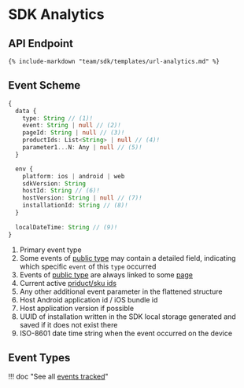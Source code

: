 # SDK Analytics

## API Endpoint

```
{% include-markdown "team/sdk/templates/url-analytics.md" %}
```

## Event Scheme

``` typescript
{
  data {
    type: String // (1)!
    event: String | null // (2)!
    pageId: String | null // (3)!
    productIds: List<String> | null // (4)!
    parameter1...N: Any | null // (5)!
  }

  env {
    platform: ios | android | web
    sdkVersion: String
    hostId: String // (6)!
    hostVersion: String | null // (7)!
    installationId: String // (8)!
  }
  
  localDateTime: String // (9)!
}
```

1. Primary event type
2. Some events of [public type](../../sdk/about/analytics/analytics.md#event-types) may contain a detailed field, indicating which specific `event` of this `type` occurred
3. Events of [public type](../../sdk/about/analytics/analytics.md#event-types) are always linked to some [page](../../sdk/about/analytics/analytics.md#page-identifiers)
4. Current active [priduct/sku ids](../../sdk/about/analytics/analytics.md#products-identifiers)
5. Any other additional event parameter in the flattened structure
6. Host Android application id / iOS bundle id
7. Host application version if possible
8. UUID of installation written in the SDK local storage generated and saved if it does not exist there
9. ISO-8601 date time string when the event occurred on the device

## Event Types

!!! doc "See all [events tracked](../../sdk/about/analytics/analytics.md#event-types)"
